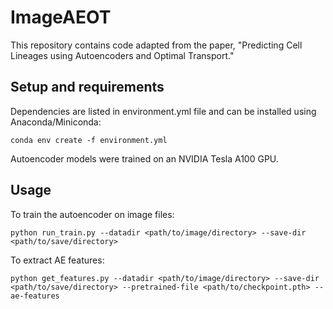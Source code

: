 # ImageAEOT

This repository contains code adapted from the paper, "Predicting Cell Lineages using Autoencoders and Optimal
Transport." 

## Setup and requirements
Dependencies are listed in environment.yml file and can be installed using Anaconda/Miniconda:
```
conda env create -f environment.yml
```
Autoencoder models were trained on an NVIDIA Tesla A100 GPU.

## Usage

To train the autoencoder on image files:
```
python run_train.py --datadir <path/to/image/directory> --save-dir <path/to/save/directory>
```

To extract AE features:
```
python get_features.py --datadir <path/to/image/directory> --save-dir <path/to/save/directory> --pretrained-file <path/to/checkpoint.pth> --ae-features
```